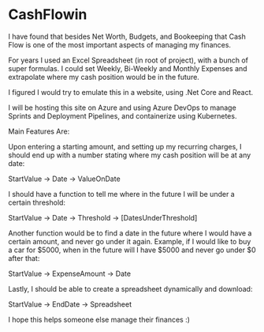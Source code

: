 # CashFlowin
I have found that besides Net Worth, Budgets, and Bookeeping that Cash Flow is one of the most important aspects of managing my finances.

For years I used an Excel Spreadsheet (in root of project), with a bunch of super formulas. I could set Weekly, Bi-Weekly and Monthly Expenses and extrapolate where my cash position would be in the future.

I figured I would try to emulate this in a website, using .Net Core and React.

I will be hosting this site on Azure and using Azure DevOps to manage Sprints and Deployment Pipelines, and containerize using Kubernetes.


Main Features Are:

Upon entering a starting amount, and setting up my recurring charges, I should end up with a number stating where my cash position will be at any date:

StartValue -> Date -> ValueOnDate



I should have a function to tell me where in the future I will be under a certain threshold:

StartValue -> Date -> Threshold -> [DatesUnderThreshold]



Another function would be to find a date in the future where I would have a certain amount, and never go under it again. Example, if I would like to buy a car for $5000,
when in the future will I have $5000 and never go under $0 after that:

StartValue -> ExpenseAmount -> Date



Lastly, I should be able to create a spreadsheet dynamically and download:

StartValue -> EndDate -> Spreadsheet



I hope this helps someone else manage their finances :)
